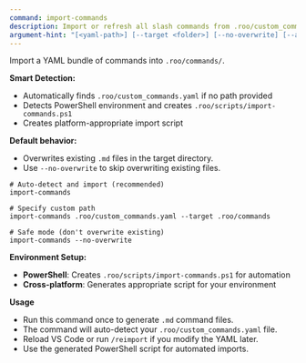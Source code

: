 ```yaml
---
command: import-commands
description: Import or refresh all slash commands from .roo/custom_commands.yaml (auto-detects path and creates PowerShell script)
argument-hint: "[<yaml-path>] [--target <folder>] [--no-overwrite] [--auto]"
---
```


Import a YAML bundle of commands into `.roo/commands/`.

**Smart Detection:**
- Automatically finds `.roo/custom_commands.yaml` if no path provided
- Detects PowerShell environment and creates `.roo/scripts/import-commands.ps1`
- Creates platform-appropriate import script

**Default behavior:**
- Overwrites existing `.md` files in the target directory.
- Use `--no-overwrite` to skip overwriting existing files.

```roo
# Auto-detect and import (recommended)
import-commands

# Specify custom path
import-commands .roo/custom_commands.yaml --target .roo/commands

# Safe mode (don't overwrite existing)
import-commands --no-overwrite
```

**Environment Setup:**
- **PowerShell**: Creates `.roo/scripts/import-commands.ps1` for automation
- **Cross-platform**: Generates appropriate script for your environment

**Usage**
- Run this command once to generate `.md` command files.
- The command will auto-detect your `.roo/custom_commands.yaml` file.
- Reload VS Code or run `/reimport` if you modify the YAML later.
- Use the generated PowerShell script for automated imports.

